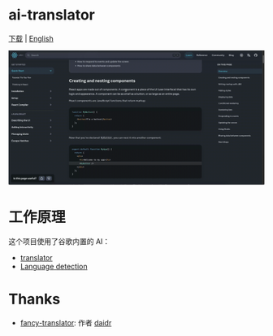# ai-translator

[下载](https://github.com/Plumbiu/ai-translator/releases) | [English](./README.md)

![extension](./assets/extension.gif)

# 工作原理

这个项目使用了谷歌内置的 AI：

- [translator](https://developer.chrome.com/docs/ai/translator-api)
- [Language detection](https://developer.chrome.com/docs/ai/language-detection)

# Thanks

- [fancy-translator](https://github.com/daidr/fancy-translator): 作者 [daidr](https://github.com/daidr)
